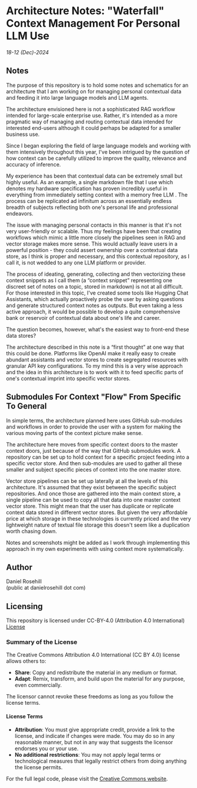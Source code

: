 # Architecture Notes: "Waterfall" Context Management For Personal LLM Use

*18-12 (Dec)-2024*

## Notes

The purpose of this repository is to hold some notes and schematics for an architecture that I am working on for managing personal contextual data and feeding it into large language models and LLM agents.

The architecture envisioned here is not a sophisticated RAG workflow intended for large-scale enterprise use. Rather, it's intended as a more pragmatic way of managing and routing contextual data intended for interested end-users although it could perhaps be adapted for a smaller business use.  

Since I began exploring the field of large language models and working with them intensively throughout this year, I've been intrigued by the question of how context can be carefully utilized to improve the quality, relevance and accuracy of inference. 

My experience has been that contextual data can be extremely small but highly useful. As an example, a single markdown file that I use which denotes my hardware specification has proven incredibly useful in everything from immediately setting context with a memory free LLM .  The process can be replicated ad infinitum across an essentially endless breadth of subjects reflecting both one's personal life and professional endeavors. 

The issue with managing personal contacts in this manner is that it's not very user-friendly or scalable.  Thus my feelings have been that creating workflows which mimic a little more closely the pipelines seen in RAG and vector storage makes more sense. This would actually leave users in a powerful position - they could assert ownership over a contextual data store, as I think is proper and necessary, and this contextual repository, as I call it, is not wedded to any one LLM platform or provider. 

The process of ideating, generating, collecting and then vectorizing these context snippets as I call them (a “context snippet” representing one discreet set of notes on a topic, stored in markdown) is not at all difficult.  For those interested in this topic, I've created some tools like Hugging Chat Assistants, which actually proactively probe the user by asking questions and generate structured context notes as outputs.  But even taking a less active approach, it would be possible to develop a quite comprehensive bank or reservoir of contextual data about one's life and career. 

The question becomes, however, what's the easiest way to front-end these data stores? 

The architecture described in this note is a “first thought” at one way that this could be done.  Platforms like OpenAI make it really easy to create abundant assistants and vector stores to create segregated resources with granular API key configurations.  To my mind this is a very wise approach and the idea in this architecture is to work with it to feed specific parts of one's contextual imprint into specific vector stores. 

## Submodules For Context "Flow" From Specific To General

In simple terms, the architecture planned here uses GitHub sub-modules and workflows in order to provide the user with a system for making the various moving parts of the context picture make sense. 

The architecture here moves from specific context doors to the master context doors, just because of the way that GitHub submodules work. A repository can be set up to hold context for a specific project feeding into a specific vector store. And then sub-modules are used to gather all these smaller and subject specific pieces of context into the one master store. 

Vector store pipelines can be set up laterally at all the levels of this architecture. It's assumed that they exist between the specific subject repositories. And once those are gathered into the main context store, a single pipeline can be used to copy all that data into one master context vector store. This might mean that the user has duplicate or replicate context data stored in different vector stores. But given the very affordable price at which storage in these technologies is currently priced and the very lightweight nature of textual file storage this doesn't seem like a duplication worth chasing down. 

 Notes and screenshots might be added as I work through implementing this approach in my own experiments with using context more systematically. 

## Author

Daniel Rosehill  
(public at danielrosehill dot com)

## Licensing

This repository is licensed under CC-BY-4.0 (Attribution 4.0 International) 
[License](https://creativecommons.org/licenses/by/4.0/)

### Summary of the License
The Creative Commons Attribution 4.0 International (CC BY 4.0) license allows others to:
- **Share**: Copy and redistribute the material in any medium or format.
- **Adapt**: Remix, transform, and build upon the material for any purpose, even commercially.

The licensor cannot revoke these freedoms as long as you follow the license terms.

#### License Terms
- **Attribution**: You must give appropriate credit, provide a link to the license, and indicate if changes were made. You may do so in any reasonable manner, but not in any way that suggests the licensor endorses you or your use.
- **No additional restrictions**: You may not apply legal terms or technological measures that legally restrict others from doing anything the license permits.

For the full legal code, please visit the [Creative Commons website](https://creativecommons.org/licenses/by/4.0/legalcode).



